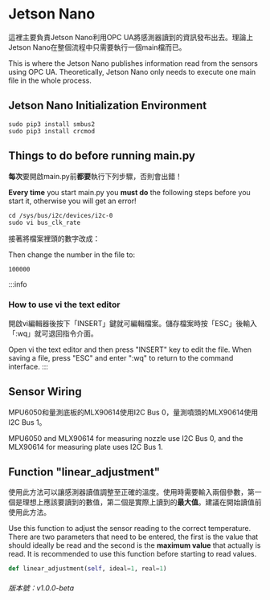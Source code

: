 # Jetson Nano
這裡主要負責Jetson Nano利用OPC UA將感測器讀到的資訊發布出去。理論上Jetson Nano在整個流程中只需要執行一個main檔而已。

This is where the Jetson Nano publishes information read from the sensors using OPC UA. Theoretically, Jetson Nano only needs to execute one main file in the whole process.

## Jetson Nano Initialization Environment
```
sudo pip3 install smbus2
sudo pip3 install crcmod
```

## Things to do before running main.py
**每次**要開啟main.py前**都要**執行下列步驟，否則會出錯！

**Every time** you start main.py you **must do** the following steps before you start it, otherwise you will get an error!
```
cd /sys/bus/i2c/devices/i2c-0
sudo vi bus_clk_rate
```

接著將檔案裡頭的數字改成：

Then change the number in the file to:
```
100000
```

:::info
### How to use vi the text editor
開啟vi編輯器後按下「INSERT」鍵就可編輯檔案。儲存檔案時按「ESC」後輸入「:wq」就可退回指令介面。

Open vi the text editor and then press "INSERT" key to edit the file. When saving a file, press "ESC" and enter ":wq" to return to the command interface.
:::

## Sensor Wiring
MPU6050和量測底板的MLX90614使用I2C Bus 0，量測噴頭的MLX90614使用I2C Bus 1。

MPU6050 and MLX90614 for measuring nozzle use I2C Bus 0, and the MLX90614 for measuring plate uses I2C Bus 1.

## Function "linear_adjustment"
使用此方法可以讓感測器讀值調整至正確的溫度。使用時需要輸入兩個參數，第一個是理想上應該要讀到的數值，第二個是實際上讀到的**最大值**。建議在開始讀值前使用此方法。

Use this function to adjust the sensor reading to the correct temperature. There are two parameters that need to be entered, the first is the value that should ideally be read and the second is the **maximum value** that actually is read. It is recommended to use this function before starting to read values.

```python
def linear_adjustment(self, ideal=1, real=1)
```

###### 版本號：v1.0.0-beta